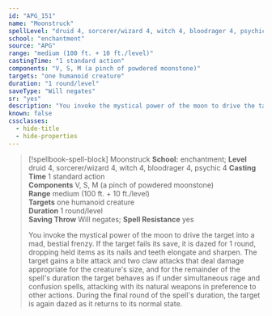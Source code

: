 ```yaml
---
id: "APG_151"
name: "Moonstruck"
spellLevel: "druid 4, sorcerer/wizard 4, witch 4, bloodrager 4, psychic 4"
school: "enchantment"
source: "APG"
range: "medium (100 ft. + 10 ft./level)"
castingTime: "1 standard action"
components: "V, S, M (a pinch of powdered moonstone)"
targets: "one humanoid creature"
duration: "1 round/level"
saveType: "Will negates"
sr: "yes"
description: "You invoke the mystical power of the moon to drive the target into a mad, bestial frenzy. If the target fails its save, it is dazed for 1 round, dropping held items as its nails and teeth elongate and sharpen. The target gains a bite attack and two claw attacks that deal damage appropriate for the creature's size, and for the remainder of the spell's duration the target behaves as if under simultaneous rage and confusion spells, attacking with its natural weapons in preference to other actions. During the final round of the spell's duration, the target is again dazed as it returns to its normal state."
known: false
cssclasses:
  - hide-title
  - hide-properties
---
```


> [!spellbook-spell-block] Moonstruck
> **School:** enchantment; **Level** druid 4, sorcerer/wizard 4, witch 4, bloodrager 4, psychic 4
> **Casting Time** 1 standard action  
> **Components** V, S, M (a pinch of powdered moonstone)  
> **Range** medium (100 ft. + 10 ft./level)  
> **Targets** one humanoid creature  
> **Duration** 1 round/level  
> **Saving Throw** Will negates; **Spell Resistance** yes
> 
> You invoke the mystical power of the moon to drive the target into a mad, bestial frenzy. If the target fails its save, it is dazed for 1 round, dropping held items as its nails and teeth elongate and sharpen. The target gains a bite attack and two claw attacks that deal damage appropriate for the creature's size, and for the remainder of the spell's duration the target behaves as if under simultaneous rage and confusion spells, attacking with its natural weapons in preference to other actions. During the final round of the spell's duration, the target is again dazed as it returns to its normal state.
